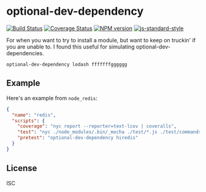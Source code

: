 # optional-dev-dependency

[![Build Status][travis-image]][travis-url]
[![Coverage Status][coveralls-image]][coveralls-url]
[![NPM version][npm-image]][npm-url]
[![js-standard-style][standard-image]][standard-url]

For when you want to try to install a module, but want to keep on truckin'
if you are unable to. I found this useful for simulating optional-dev-dependencies.

```shell
optional-dev-dependency lodash fffffffgggggg
```

## Example

Here's an example from `node_redis`:

```json
{
  "name": "redis",
  "scripts": {
    "coverage": "nyc report --reporter=text-lcov | coveralls",
    "test": "nyc ./node_modules/.bin/_mocha ./test/*.js ./test/commands/*.js ./test/parser/*.js --timeout=8000",
    "pretest": "optional-dev-dependency hiredis"
  }
}
```

## License

ISC

[travis-url]: https://travis-ci.org/bcoe/optional-dev-dependency
[travis-image]: https://img.shields.io/travis/bcoe/optional-dev-dependency.svg
[coveralls-url]: https://coveralls.io/github/bcoe/optional-dev-dependency
[coveralls-image]: https://img.shields.io/coveralls/bcoe/optional-dev-dependency.svg
[npm-url]: https://npmjs.org/package/optional-dev-dependency
[npm-image]: https://img.shields.io/npm/v/optional-dev-dependency.svg
[standard-image]: https://img.shields.io/badge/code%20style-standard-brightgreen.svg
[standard-url]: https://github.com/feross/standard
